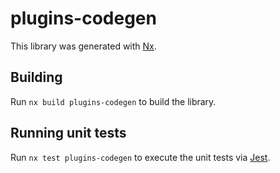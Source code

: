 # plugins-codegen

This library was generated with [Nx](https://nx.dev).

## Building

Run `nx build plugins-codegen` to build the library.

## Running unit tests

Run `nx test plugins-codegen` to execute the unit tests via [Jest](https://jestjs.io).
